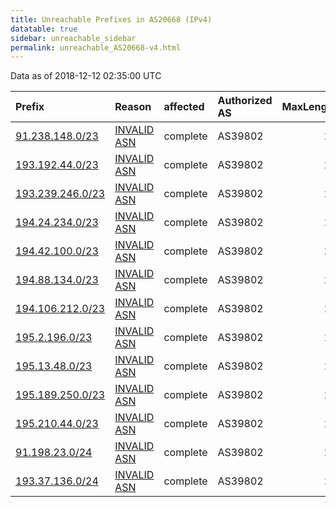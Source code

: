 ```yaml
---
title: Unreachable Prefixes in AS20668 (IPv4)
datatable: true
sidebar: unreachable_sidebar
permalink: unreachable_AS20668-v4.html
---
```


Data as of 2018-12-12 02:35:00 UTC


<div class="datatable-begin"></div>

| Prefix                                                     | Reason                                                                                                  | affected   | Authorized AS   |   MaxLength | Anchor                                         |   unreachable /24s |
|:-----------------------------------------------------------|:--------------------------------------------------------------------------------------------------------|:-----------|:----------------|------------:|:-----------------------------------------------|-------------------:|
| [91.238.148.0/23](https://stat.ripe.net/91.238.148.0/23)   | [INVALID ASN](https://rpki-validator.ripe.net/announcement-preview?asn=AS20668&prefix=91.238.148.0/23)  | complete   | AS39802         |          24 | [RIPE](unreachable_RIPE_NCC_RPKI_Root-v4.html) |                  2 |
| [193.192.44.0/23](https://stat.ripe.net/193.192.44.0/23)   | [INVALID ASN](https://rpki-validator.ripe.net/announcement-preview?asn=AS20668&prefix=193.192.44.0/23)  | complete   | AS39802         |          24 | [RIPE](unreachable_RIPE_NCC_RPKI_Root-v4.html) |                  2 |
| [193.239.246.0/23](https://stat.ripe.net/193.239.246.0/23) | [INVALID ASN](https://rpki-validator.ripe.net/announcement-preview?asn=AS20668&prefix=193.239.246.0/23) | complete   | AS39802         |          24 | [RIPE](unreachable_RIPE_NCC_RPKI_Root-v4.html) |                  2 |
| [194.24.234.0/23](https://stat.ripe.net/194.24.234.0/23)   | [INVALID ASN](https://rpki-validator.ripe.net/announcement-preview?asn=AS20668&prefix=194.24.234.0/23)  | complete   | AS39802         |          24 | [RIPE](unreachable_RIPE_NCC_RPKI_Root-v4.html) |                  2 |
| [194.42.100.0/23](https://stat.ripe.net/194.42.100.0/23)   | [INVALID ASN](https://rpki-validator.ripe.net/announcement-preview?asn=AS20668&prefix=194.42.100.0/23)  | complete   | AS39802         |          24 | [RIPE](unreachable_RIPE_NCC_RPKI_Root-v4.html) |                  2 |
| [194.88.134.0/23](https://stat.ripe.net/194.88.134.0/23)   | [INVALID ASN](https://rpki-validator.ripe.net/announcement-preview?asn=AS20668&prefix=194.88.134.0/23)  | complete   | AS39802         |          24 | [RIPE](unreachable_RIPE_NCC_RPKI_Root-v4.html) |                  2 |
| [194.106.212.0/23](https://stat.ripe.net/194.106.212.0/23) | [INVALID ASN](https://rpki-validator.ripe.net/announcement-preview?asn=AS20668&prefix=194.106.212.0/23) | complete   | AS39802         |          24 | [RIPE](unreachable_RIPE_NCC_RPKI_Root-v4.html) |                  2 |
| [195.2.196.0/23](https://stat.ripe.net/195.2.196.0/23)     | [INVALID ASN](https://rpki-validator.ripe.net/announcement-preview?asn=AS20668&prefix=195.2.196.0/23)   | complete   | AS39802         |          24 | [RIPE](unreachable_RIPE_NCC_RPKI_Root-v4.html) |                  2 |
| [195.13.48.0/23](https://stat.ripe.net/195.13.48.0/23)     | [INVALID ASN](https://rpki-validator.ripe.net/announcement-preview?asn=AS20668&prefix=195.13.48.0/23)   | complete   | AS39802         |          24 | [RIPE](unreachable_RIPE_NCC_RPKI_Root-v4.html) |                  2 |
| [195.189.250.0/23](https://stat.ripe.net/195.189.250.0/23) | [INVALID ASN](https://rpki-validator.ripe.net/announcement-preview?asn=AS20668&prefix=195.189.250.0/23) | complete   | AS39802         |          24 | [RIPE](unreachable_RIPE_NCC_RPKI_Root-v4.html) |                  2 |
| [195.210.44.0/23](https://stat.ripe.net/195.210.44.0/23)   | [INVALID ASN](https://rpki-validator.ripe.net/announcement-preview?asn=AS20668&prefix=195.210.44.0/23)  | complete   | AS39802         |          24 | [RIPE](unreachable_RIPE_NCC_RPKI_Root-v4.html) |                  2 |
| [91.198.23.0/24](https://stat.ripe.net/91.198.23.0/24)     | [INVALID ASN](https://rpki-validator.ripe.net/announcement-preview?asn=AS20668&prefix=91.198.23.0/24)   | complete   | AS39802         |          24 | [RIPE](unreachable_RIPE_NCC_RPKI_Root-v4.html) |                  1 |
| [193.37.136.0/24](https://stat.ripe.net/193.37.136.0/24)   | [INVALID ASN](https://rpki-validator.ripe.net/announcement-preview?asn=AS20668&prefix=193.37.136.0/24)  | complete   | AS39802         |          24 | [RIPE](unreachable_RIPE_NCC_RPKI_Root-v4.html) |                  1 |

<div class="datatable-end"></div>